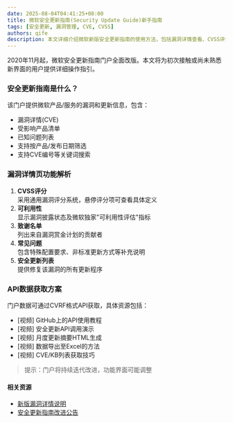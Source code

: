 ```yaml
---
date: 2025-08-04T04:41:25+08:00
title: 微软安全更新指南(Security Update Guide)新手指南
tags: [安全更新, 漏洞管理, CVE, CVSS]
authors: qife
description: 本文详细介绍微软新版安全更新指南的使用方法，包括漏洞详情查看、CVSS评分解读、API数据获取等实用功能，帮助IT管理员高效管理安全更新。(98字)
---
```


2020年11月起，微软安全更新指南门户全面改版。本文将为初次接触或尚未熟悉新界面的用户提供详细操作指引。

### 安全更新指南是什么？

该门户提供微软产品/服务的漏洞和更新信息，包含：
- 漏洞详情(CVE)
- 受影响产品清单
- 已知问题列表
- 支持按产品/发布日期筛选
- 支持CVE编号等关键词搜索

### 漏洞详情页功能解析
1. **CVSS评分**  
   采用通用漏洞评分系统，悬停评分项可查看具体定义
2. **可利用性**  
   显示漏洞披露状态及微软独家"可利用性评估"指标
3. **致谢名单**  
   列出来自漏洞赏金计划的贡献者
4. **常见问题**  
   包含特殊配置要求、非标准更新方式等补充说明
5. **安全更新列表**  
   提供修复该漏洞的所有更新程序

### API数据获取方案
门户数据可通过CVRF格式API获取，具体资源包括：
- [视频] GitHub上的API使用教程
- [视频] 安全更新API调用演示
- [视频] 月度更新摘要HTML生成
- [视频] 数据导出至Excel的方法
- [视频] CVE/KB列表获取技巧

> 提示：门户将持续迭代改进，功能界面可能调整

#### 相关资源
- [新版漏洞详情说明](https://msrc-blog.microsoft.com)
- [安全更新指南改进公告](https://msrc-blog.microsoft.com)